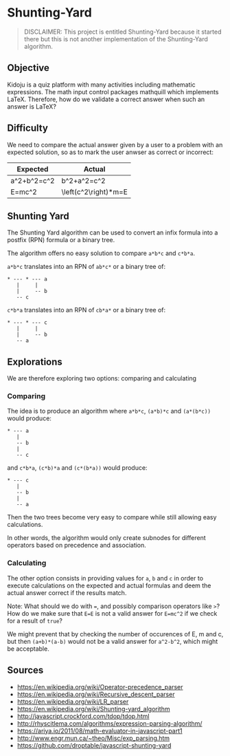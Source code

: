 # Shunting-Yard

> DISCLAIMER: This project is entitled Shunting-Yard because it started there but this is not another implementation of the Shunting-Yard algorithm.

## Objective

Kidoju is a quiz platform with many activities including mathematic expressions.
The math input control packages mathquill which implements LaTeX.
Therefore, how do we validate a correct answer when such an answer is LaTeX?

## Difficulty

We need to compare the actual answer given by a user to a problem with an expected solution, so as to mark the user anwser as correct or incorrect:

|Expected|Actual|
|---|---|
|a^2+b^2=c^2|b^2+a^2=c^2|
|E=mc^2|\left(c^2\right)*m=E|

## Shunting Yard

The Shunting Yard algorithm can be used to convert an infix formula into a postfix (RPN) formula or a binary tree.

The algorithm offers no easy solution to compare ```a*b*c``` and ```c*b*a```.

```a*b*c``` translates into an RPN of ```ab*c*``` or a binary tree of:

```
* --- * --- a
   |     |
   |     -- b
   -- c
```

```c*b*a``` translates into an RPN of ```cb*a*``` or a binary tree of:
           
```
* --- * --- c
   |     |
   |     -- b
   -- a
```
 
## Explorations

We are therefore exploring two options: comparing and calculating

### Comparing

The idea is to produce an algorithm where ```a*b*c```, ```(a*b)*c``` and ```(a*(b*c))``` would produce:

```
* --- a
   |
   -- b
   |
   -- c
```

and ```c*b*a```, ```(c*b)*a``` and ```(c*(b*a))``` would produce:

```
* --- c
   |
   -- b
   |
   -- a
```

Then the two trees become very easy to compare while still allowing easy calculations.

In other words, the algorithm would only create subnodes for different operators based on precedence and association.

### Calculating

The other option consists in providing values for ```a```, ```b``` and ```c``` in order to execute calculations
on the expected and actual formulas and deem the actual answer correct if the results match.

Note: What should we do with ```=```, and possibly comparison operators like ```>```?
How do we make sure that ```E=E``` is not a valid answer for ```E=mc^2``` if we check for a result of ```true```?

We might prevent that by checking the number of occurences of E, m and c,
but then ```(a+b)*(a-b)``` would not be a valid answer for ```a^2-b^2```, which might be acceptable.

## Sources

   - https://en.wikipedia.org/wiki/Operator-precedence_parser
   - https://en.wikipedia.org/wiki/Recursive_descent_parser
   - https://en.wikipedia.org/wiki/LR_parser
   - https://en.wikipedia.org/wiki/Shunting-yard_algorithm
   - http://javascript.crockford.com/tdop/tdop.html
   - http://rhyscitlema.com/algorithms/expression-parsing-algorithm/
   - https://ariya.io/2011/08/math-evaluator-in-javascript-part1
   - http://www.engr.mun.ca/~theo/Misc/exp_parsing.htm
   - https://github.com/droptable/javascript-shunting-yard